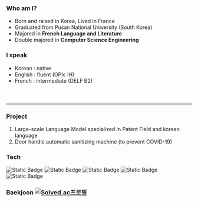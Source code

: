 ### Who am I?
- Born and raised in Korea, Lived in France
- Graduated from Pusan National University (South Korea)
- Majored in **French Language and Literature**   
- Double majored in **Computer Science Engineering**   
   
### I speak
- Korean : native   
- English : fluent (OPIc IH)
- French : intermediate (DELF B2)    
 　   
　   
---
### Project
1.  Large-scale Language Model specialized in Patent Field and korean language
2.  Door handle automatic sanitizing machine (to prevent COVID-19)

### Tech
![Static Badge](https://img.shields.io/badge/C++-badge?logo=C%2B%2B&labelColor=00599C&color=00599C)
![Static Badge](https://img.shields.io/badge/Java-badge?color=purple)
![Static Badge](https://img.shields.io/badge/C-badge?logo=C&logoColor=white&labelColor=A8B9CC&color=A8B9CC)
![Static Badge](https://img.shields.io/badge/Python-badge?logo=Python&logoColor=white&labelColor=3776AB&color=3776AB)
![Static Badge](https://img.shields.io/badge/Spring-badge?style=flat&logo=Spring&logoColor=%236DB33F)


### Baekjoon [![Solved.ac프로필](http://mazassumnida.wtf/api/mini/generate_badge?boj=bbubbune)](https://solved.ac/bbubbune)
